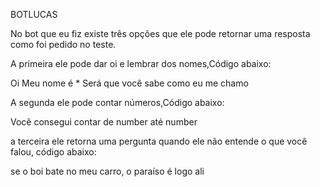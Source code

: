 BOTLUCAS

No bot que eu fiz existe três opções que ele pode retornar uma resposta como foi pedido no teste.

A primeira ele pode dar oi e lembrar dos nomes,Código abaixo:

<?xml version="1.0" encoding="UTF-8"?>
<aiml version="2.0">
<category>
<pattern>Oi</pattern>
<template>Olá, Como você vai?</template>
</category>

<category>
<pattern>Meu nome é *</pattern>
<template>Eae <set name="name"><star/></set>, Do que você precisa agora?</template>
</category>

<category>
<pattern>Será que você sabe como eu me chamo</pattern>
<template>
<random>
<li><get name="name"></get>!</li>
<li>Amigo, o seu nome é <get name="name"></get></li>
<li>Não ta nem se lembrando do seu nome <get name="name"></get></li>
</random>
</template>
</category>


</aiml>

A segunda ele pode contar números,Código abaixo:

<?xml version="1.0" encoding="UTF-8"?>
<aiml version="2.0">
 <category>
<pattern>Você consegui contar de <set>number</set> até <set>number</set></pattern>
<template><think><set var="count">0</set></think>
<condition var="count">
<li><value><star/></value></li>
<li><set var="count"><map><name>successor</name><get name="count"/></map></set>
<loop/></li>
</condition></template>
</category>
</aiml>

a terceira ele retorna uma pergunta quando ele não entende o que você falou, código abaixo:

<?xml version="1.0" encoding="UTF-8"?>
<aiml version="2.0">
<category>
<pattern>se o boi bate no meu carro, o paraíso é logo ali</pattern>
<template>Não entendi, você pode falar de outro jeito?</template>
</category>
</aiml>

